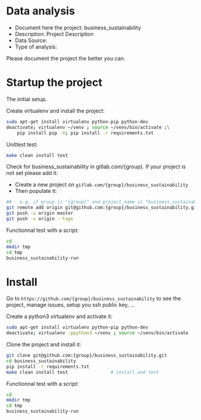 # Data analysis
- Document here the project: business_sustainability
- Description: Project Description
- Data Source:
- Type of analysis:

Please document the project the better you can.

# Startup the project

The initial setup.

Create virtualenv and install the project:
```bash
sudo apt-get install virtualenv python-pip python-dev
deactivate; virtualenv ~/venv ; source ~/venv/bin/activate ;\
    pip install pip -U; pip install -r requirements.txt
```

Unittest test:
```bash
make clean install test
```

Check for business_sustainability in gitlab.com/{group}.
If your project is not set please add it:

- Create a new project on `gitlab.com/{group}/business_sustainability`
- Then populate it:

```bash
##   e.g. if group is "{group}" and project_name is "business_sustainability"
git remote add origin git@github.com:{group}/business_sustainability.git
git push -u origin master
git push -u origin --tags
```

Functionnal test with a script:

```bash
cd
mkdir tmp
cd tmp
business_sustainability-run
```

# Install

Go to `https://github.com/{group}/business_sustainability` to see the project, manage issues,
setup you ssh public key, ...

Create a python3 virtualenv and activate it:

```bash
sudo apt-get install virtualenv python-pip python-dev
deactivate; virtualenv -ppython3 ~/venv ; source ~/venv/bin/activate
```

Clone the project and install it:

```bash
git clone git@github.com:{group}/business_sustainability.git
cd business_sustainability
pip install -r requirements.txt
make clean install test                # install and test
```
Functionnal test with a script:

```bash
cd
mkdir tmp
cd tmp
business_sustainability-run
```
